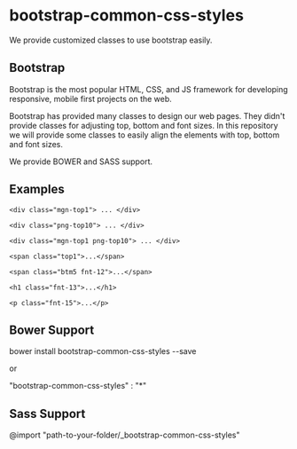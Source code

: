# bootstrap-common-css-styles

We provide customized classes to use bootstrap easily.

## Bootstrap

Bootstrap is the most popular HTML, CSS, and JS framework for developing responsive, mobile first projects on the web.

Bootstrap has provided many classes to design our web pages. They didn't provide classes for adjusting top, bottom and font sizes. In this repository we will provide some classes to easily align the elements with top, bottom and font sizes.

We provide BOWER and SASS support.

## Examples

`` <div class="mgn-top1"> ... </div> ``

`` <div class="png-top10"> ... </div> ``

`` <div class="mgn-top1 png-top10"> ... </div> ``

`` <span class="top1">...</span> ``

`` <span class="btm5 fnt-12">...</span> ``

`` <h1 class="fnt-13">...</h1> ``

`` <p class="fnt-15">...</p> ``

## Bower Support

bower install bootstrap-common-css-styles --save

or

"bootstrap-common-css-styles" : "*"

## Sass Support
@import "path-to-your-folder/_bootstrap-common-css-styles"
